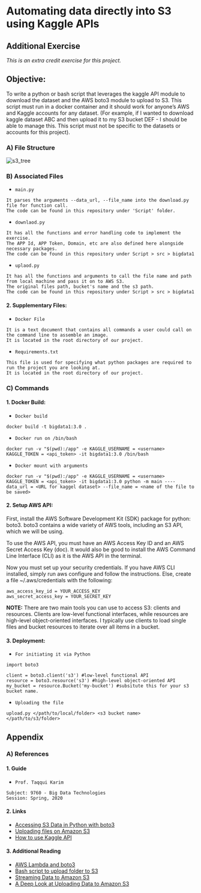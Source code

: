 # Automating data directly into S3 using Kaggle APIs

## Additional Exercise
*This is an extra credit exercise for this project.*

## Objective:
To write a python or bash script that leverages the kaggle API module to download the dataset and the AWS boto3 module to upload to S3. This script must run in a docker container and it should work for anyone’s AWS and Kaggle accounts for any dataset. (For example, if I wanted to download kaggle dataset ABC and then upload it to my S3 bucket DEF - I should be able to manage this. This script must not be specific to the datasets or accounts for this project).

### A) File Structure
![s3_tree](https://user-images.githubusercontent.com/6689256/80568817-b7985d80-89c5-11ea-8da1-090745e058b9.PNG)

### B) Associated Files

* ```main.py```
``` 
It parses the arguments --data_url, --file_name into the download.py file for function call.
The code can be found in this repository under 'Script' folder.
```

* ```downlaod.py```
``` 
It has all the functions and error handling code to implement the exercise. 
The APP Id, APP Token, Domain, etc are also defined here alongside necessary packages.
The code can be found in this repository under Script > src > bigdata1
```

* ```uplaod.py```
``` 
It has all the functions and arguments to call the file name and path from local machine and pass it on to AWS S3. 
The original files path, bucket's name and the s3 path.
The code can be found in this repository under Script > src > bigdata1
```

#### 2. Supplementary Files:
* ```Docker File```
``` 
It is a text document that contains all commands a user could call on the command line to assemble an image.
It is located in the root directory of our project.
```

* ```Requirements.txt```
``` 
This file is used for specifying what python packages are required to run the project you are looking at.
It is located in the root directory of our project.
```

### C) Commands

#### 1. Docker Build:
* ```Docker build```
``` 
docker build -t bigdata1:3.0 .
```
* ```Docker run on /bin/bash```
```
docker run -v "$(pwd):/app" -e KAGGLE_USERNAME = <username> KAGGLE_TOKEN = <api_token> -it bigdata1:3.0 /bin/bash
```
* ```Docker mount with arguments```
```
docker run -v "$(pwd):/app" -e KAGGLE_USERNAME = <username> KAGGLE_TOKEN = <api_token> -it bigdata1:3.0 python -m main ----data_url = <URL for kaggel dataset> --file_name = <name of the file to be saved>
```

#### 2. Setup AWS API:
First, install the AWS Software Development Kit (SDK) package for python: boto3. boto3 contains a wide variety of AWS tools, including an S3 API, which we will be using.

To use the AWS API, you must have an AWS Access Key ID and an AWS Secret Access Key (doc). It would also be good to install the AWS Command Line Interface (CLI) as it is the AWS API in the terminal.

Now you must set up your security credentials. If you have AWS CLI installed, simply run aws configure and follow the instructions. Else, create a file ~/.aws/credentials with the following:
```
aws_access_key_id = YOUR_ACCESS_KEY
aws_secret_access_key = YOUR_SECRET_KEY
```

**NOTE:** There are two main tools you can use to access S3: clients and resources. Clients are low-level functional interfaces, while resources are high-level object-oriented interfaces. I typically use clients to load single files and bucket resources to iterate over all items in a bucket.

#### 3. Deployment:
* ```For initiating it via Python```
```
import boto3

client = boto3.client('s3') #low-level functional API
resource = boto3.resource('s3') #high-level object-oriented API
my_bucket = resource.Bucket('my-bucket') #subsitute this for your s3 bucket name.
```

* ```Uploading the file```
```
upload.py </path/to/local/folder> <s3 bucket name> </path/to/s3/folder>
```

## Appendix
### A) References

#### 1. Guide
* ```Prof. Taqqui Karim```
``` 
Subject: 9760 - Big Data Technologies
Session: Spring, 2020
```

#### 2. Links
- [Accessing S3 Data in Python with boto3](https://dluo.me/s3databoto3)
- [Uploading files on Amazon S3](https://boto3.amazonaws.com/v1/documentation/api/latest/guide/s3-uploading-files.html)
- [How to use Kaggle API](https://github.com/Kaggle/kaggle-api)

#### 3. Additional Reading
- [AWS Lambda and boto3](https://towardsdatascience.com/introduction-to-amazon-lambda-layers-and-boto3-using-python3-39bd390add17)
- [Bash script to upload folder to S3](https://gist.github.com/ryantbrown/b643f678f174013ae92e488850ce699f)
- [Streaming Data to Amazon S3](https://towardsdatascience.com/delivering-real-time-streaming-data-to-amazon-s3-using-amazon-kinesis-data-firehose-2cda5c4d1efe)
- [A Deep Look at Uploading Data to Amazon S3](https://cloud.netapp.com/blog/aws-s3-a-deep-look-at-uploading-data)
